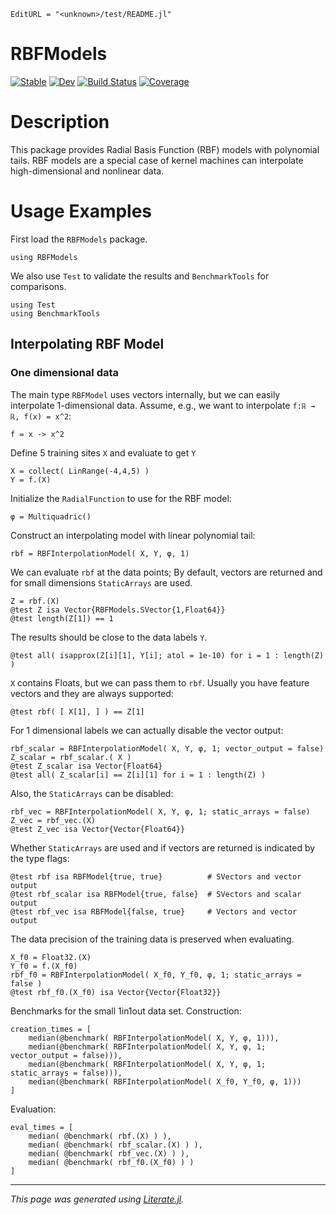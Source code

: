 ```@meta
EditURL = "<unknown>/test/README.jl"
```

# RBFModels

[![Stable](https://img.shields.io/badge/docs-stable-blue.svg)](https://manuelbb-upb.github.io/RBFModels.jl/stable)
[![Dev](https://img.shields.io/badge/docs-dev-blue.svg)](https://manuelbb-upb.github.io/RBFModels.jl/dev)
[![Build Status](https://github.com/manuelbb-upb/RBFModels.jl/workflows/CI/badge.svg)](https://github.com/manuelbb-upb/RBFModels.jl/actions)
[![Coverage](https://codecov.io/gh/manuelbb-upb/RBFModels.jl/branch/master/graph/badge.svg)](https://codecov.io/gh/manuelbb-upb/RBFModels.jl)

# Description
This package provides Radial Basis Function (RBF) models with polynomial tails.
RBF models are a special case of kernel machines can interpolate high-dimensional
and nonlinear data.

# Usage Examples

First load the `RBFModels` package.

````@example README
using RBFModels
````

We also use `Test` to validate the results and `BenchmarkTools` for comparisons.

````@example README
using Test
using BenchmarkTools
````

## Interpolating RBF Model

### One dimensional data
The main type `RBFModel` uses vectors internally, but we can easily
interpolate 1-dimensional data.
Assume, e.g., we want to interpolate ``f:ℝ → ℝ, f(x) = x^2``:

````@example README
f = x -> x^2
````

Define 5 training sites `X` and evaluate to get `Y`

````@example README
X = collect( LinRange(-4,4,5) )
Y = f.(X)
````

Initialize the `RadialFunction` to use for the RBF model:

````@example README
φ = Multiquadric()
````

Construct an interpolating model with linear polynomial tail:

````@example README
rbf = RBFInterpolationModel( X, Y, φ, 1)
````

We can evaluate `rbf` at the data points;
By default, vectors are returned and for small dimensions
`StaticArrays` are used.

````@example README
Z = rbf.(X)
@test Z isa Vector{RBFModels.SVector{1,Float64}}
@test length(Z[1]) == 1
````

The results should be close to the data labels `Y`.

````@example README
@test all( isapprox(Z[i][1], Y[i]; atol = 1e-10) for i = 1 : length(Z) )
````

`X` contains Floats, but we can pass them to `rbf`.
Usually you have feature vectors and they are always supported:

````@example README
@test rbf( [ X[1], ] ) == Z[1]
````

For 1 dimensional labels we can actually disable the vector output:

````@example README
rbf_scalar = RBFInterpolationModel( X, Y, φ, 1; vector_output = false)
Z_scalar = rbf_scalar.( X )
@test Z_scalar isa Vector{Float64}
@test all( Z_scalar[i] == Z[i][1] for i = 1 : length(Z) )
````

Also, the `StaticArrays` can be disabled:

````@example README
rbf_vec = RBFInterpolationModel( X, Y, φ, 1; static_arrays = false)
Z_vec = rbf_vec.(X)
@test Z_vec isa Vector{Vector{Float64}}
````

Whether `StaticArrays` are used and if vectors are returned is
indicated by the type flags:

````@example README
@test rbf isa RBFModel{true, true}          # SVectors and vector output
@test rbf_scalar isa RBFModel{true, false}  # SVectors and scalar output
@test rbf_vec isa RBFModel{false, true}     # Vectors and vector output
````

The data precision of the training data is preserved when evaluating.

````@example README
X_f0 = Float32.(X)
Y_f0 = f.(X_f0)
rbf_f0 = RBFInterpolationModel( X_f0, Y_f0, φ, 1; static_arrays = false )
@test rbf_f0.(X_f0) isa Vector{Vector{Float32}}
````

Benchmarks for the small 1in1out data set. Construction:

````@example README
creation_times = [
    median(@benchmark( RBFInterpolationModel( X, Y, φ, 1))),
    median(@benchmark( RBFInterpolationModel( X, Y, φ, 1; vector_output = false))),
    median(@benchmark( RBFInterpolationModel( X, Y, φ, 1; static_arrays = false))),
    median(@benchmark( RBFInterpolationModel( X_f0, Y_f0, φ, 1)))
]
````

Evaluation:

````@example README
eval_times = [
    median( @benchmark( rbf.(X) ) ),
    median( @benchmark( rbf_scalar.(X) ) ),
    median( @benchmark( rbf_vec.(X) ) ),
    median( @benchmark( rbf_f0.(X_f0) ) )
]
````

---

*This page was generated using [Literate.jl](https://github.com/fredrikekre/Literate.jl).*

